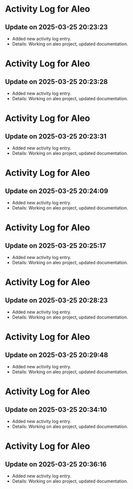 # Activity Log for Aleo

## Update on 2025-03-25 20:23:23
- Added new activity log entry.
- Details: Working on aleo project, updated documentation.

# Activity Log for Aleo

## Update on 2025-03-25 20:23:28
- Added new activity log entry.
- Details: Working on aleo project, updated documentation.

# Activity Log for Aleo

## Update on 2025-03-25 20:23:31
- Added new activity log entry.
- Details: Working on aleo project, updated documentation.

# Activity Log for Aleo

## Update on 2025-03-25 20:24:09
- Added new activity log entry.
- Details: Working on aleo project, updated documentation.

# Activity Log for Aleo

## Update on 2025-03-25 20:25:17
- Added new activity log entry.
- Details: Working on aleo project, updated documentation.

# Activity Log for Aleo

## Update on 2025-03-25 20:28:23
- Added new activity log entry.
- Details: Working on aleo project, updated documentation.

# Activity Log for Aleo

## Update on 2025-03-25 20:29:48
- Added new activity log entry.
- Details: Working on aleo project, updated documentation.

# Activity Log for Aleo

## Update on 2025-03-25 20:34:10
- Added new activity log entry.
- Details: Working on aleo project, updated documentation.

# Activity Log for Aleo

## Update on 2025-03-25 20:36:16
- Added new activity log entry.
- Details: Working on aleo project, updated documentation.

